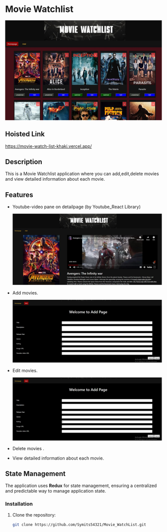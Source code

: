 # Movie Watchlist

![Homepage Screenshot](public/images/homepage.JPG)



## Hoisted Link

https://movie-watch-list-khaki.vercel.app/



## Description

This is a Movie Watchlist application where you can add,edit,delete movies and view detailed information about each movie.



## Features

- Youtube-video pane on detailpage (by Youtube_React Library)

   ![Addpage Screenshot](public/images/detailpage.JPG)


- Add movies.

  ![Addpage Screenshot](public/images/addpage.JPG)


- Edit movies.

   ![Addpage Screenshot](public/images/addpage.JPG)


- Delete movies .

- View detailed information about each movie.



## State Management

The application uses **Redux** for state management, ensuring a centralized and predictable way to manage application state.



### Installation

1. Clone the repository:

   ```sh
   git clone https://github.com/Symits54321/Movie_WatchList.git

